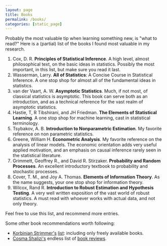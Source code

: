 ```yaml
---
layout: page
title: Books
permalink: /books/
categories: [static_page]
---
```


Probably the most valuable tip when learning something new, is "what to read?"
Here is a (partial) list of the books I found most valuable in my research.

1. Cox, D. R. __Principles of Statistical Inference__. 
A high level, almost philosophical text, on the basic ideas in statistics. Possibly the most important, in this list, but make sure you read it last. 
2. Wasserman, Larry. __All of Statistics__: A Concise Course in Statistical Inference. 
A one stop shop for almost all of the fundamental ideas in statistics.
3. van der Vaart, A. W. __Asymptotic Statistics__. 
Much, if not most, of classical statistics is asymptotic. 
This book can serve both as an introduction, and as a technical reference for the vast realm of asymptotic statistics.
4. Hastie, T, R Tibshirani, and JH Friedman. __The Elements of Statistical Learning__. 
A one stop shop for machine learning, cast in statistical terminology.
5. Tsybakov, A. B. __Introduction to Nonparametric Estimation__. 
My favorite reference on non parametric statistics.
6. Greene, William H. __Econometric Analysis__. 
My favorite reference on the analysis of linear models. 
The economic orientation adds very useful applied motivation, and an emphasis on causal inference rarely seen in the statistical literature.
8. Grimmett, Geoffrey R., and David R. Stirzaker. __Probability and Random Processes__. 
An excellent introductory textbook to probability and stochastic processes.
9. Cover, T. M., and Joy A. Thomas. __Elements of Information Theory__. 
As the name suggests, your one stop shop for information theory.
10. Wilcox, Rand R. __Introduction to Robust Estimation and Hypothesis Testing__. 
A very well written exposition of the vast world of robust statistics. 
A must read with whoever works with actual data, and not only theory. 


Feel free to use this list, and recommend more entries.

Some other book recommendations worth following:

- [Korbinian Strimmer's](http://strimmerlab.org/korbinian.html) [list](http://strimmerlab.org/notes/textbooks.html): including only freely available books. 
- [Cosma Shalizi's](http://www.stat.cmu.edu/~cshalizi/) endless list of [book reviews](http://bactra.org/weblog/cat_algae.html). 

